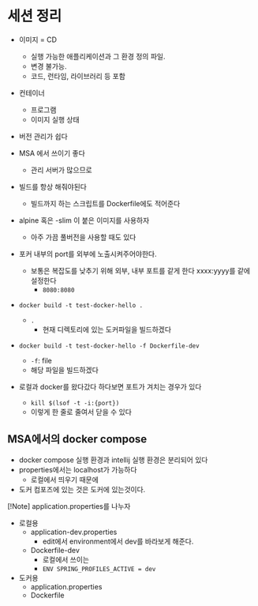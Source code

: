 # 세션 정리
- 이미지 = CD
	- 실행 가능한 애플리케이션과 그 환경 정의 파일.
	- 변경 불가능.
	- 코드, 런타임, 라이브러리 등 포함
- 컨테이너
	- 프로그램
	- 이미지 실행 상태
- 버전 관리가 쉽다
- MSA 에서 쓰이기 좋다
	- 관리 서버가 많으므로

- 빌드를 항상 해줘야된다
	- 빌드까지 하는 스크립트를 Dockerfile에도 적어준다
- alpine 혹은 -slim 이 붙은 이미지를 사용하자
	- 아주 가끔 풀버전을 사용할 때도 있다
- 포커 내부의 port를 외부에 노출시켜주어야한다.
	- 보통은 복잡도를 낮추기 위해 외부, 내부 포트를 같게 한다 xxxx:yyyy를 같에 설정한다
		- `8080:8080`
- `docker build -t test-docker-hello .`
	- `.` 
		- 현재 디렉토리에 있는 도커파일을 빌드하겠다
- `docker build -t test-docker-hello -f Dockerfile-dev`
	- `-f`: file
	- 해당 파일을 빌드하겠다
- 로컬과 docker를 왔다갔다 하다보면 포트가 겨치는 경우가 있다
	- `kill $(lsof -t -i:{port})`
	- 이렇게 한 줄로 줄여서 닫을 수 있다


## MSA에서의 docker compose
- docker compose 실행 환경과 intellij 실행 환경은 분리되어 있다
- properties에서는 localhost가 가능하다
	- 로컬에서 띄우기 때문에
- 도커 컴포즈에 있는 것은 도커에 있는것이다.

[!Note] application.properties를 나누자
- 로컬용
	- application-dev.properties
		- edit에서 environment에서 dev를 바라보게 해준다.
	- Dockerfile-dev
		- 로컬에서 쓰이는
		- `ENV SPRING_PROFILES_ACTIVE = dev`
- 도커용
	- application.properties
	- Dockerfile
